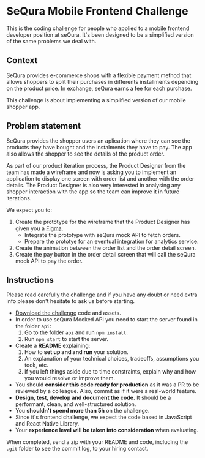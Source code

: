 # SeQura Mobile Frontend Challenge

This is the coding challenge for people who applied to a mobile frontend developer position at seQura. It's been designed to be a simplified version of the same problems we deal with.

## Context

SeQura provides e-commerce shops with a flexible payment method that allows shoppers to split their purchases in differents installments depending on the product price. In exchange, seQura earns a fee for each purchase.

This challenge is about implementing a simplified version of our mobile shopper app.

## Problem statement

SeQura provides the shopper users an aplication where they can see the products they have bought and the instalments they have to pay. The app also allows the shopper to see the details of the product order.

As part of our product iteration process, the Product Designer from the team has made a wireframe and now is asking you to implement an application to display one screen with order list and another with the order details. The Product Designer is also very interested in analysing any shopper interaction with the app so the team can improve it in future iterations.

We expect you to:

1. Create the prototype for the wireframe that the Product Designer has given you a [Figma](https://www.figma.com/design/O3OAwL9U95aJVhra4XOooH/Challende-FrontEnd).
   - Integrate the prototype with seQura mock API to fetch orders.
   - Prepare the prototye for an eventual integration for analytics service.
2. Create the animation between the order list and the order detail screen.
3. Create the pay button in the order detail screen that will call the seQura mock API to pay the order.

## Instructions

Please read carefully the challenge and if you have any doubt or need extra info please don't hesitate to ask us before starting.

- [Download the challenge](https://github.com/sequra/frontend-mobile-challenge) code and assets.
- In order to use seQura Mocked API you need to start the server found in the folder `api`: 
  1. Go to the folder `api` and run `npm install`.
  2. Run `npm start` to start the server.
- Create a **README** explaining:
  1. How to **set up and and run** your solution.
  2. An explanation of your technical choices, tradeoffs, assumptions you took, etc.
  3. If you left things aside due to time constraints, explain why and how you would resolve or improve them.
- You should **consider this code ready for production** as it was a PR to be reviewed by a colleague. Also, commit as if it were a real-world feature.
- **Design, test, develop and document the code.** It should be a performant, clean, and well-structured solution.
- You **shouldn't spend more than 5h** on the challenge.
- Since it's frontend challenge, we expect the code based in JavaScript and React Native Library.
- Your **experience level will be taken into consideration** when evaluating.

When completed, send a zip with your README and code, including the `.git` folder to see the commit log, to your hiring contact.

